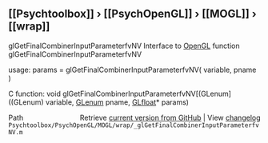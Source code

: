 ## [[Psychtoolbox]] &#8250; [[PsychOpenGL]] &#8250; [[MOGL]] &#8250; [[wrap]]

glGetFinalCombinerInputParameterfvNV  Interface to [OpenGL](OpenGL) function glGetFinalCombinerInputParameterfvNV  
  
usage:  params = glGetFinalCombinerInputParameterfvNV( variable, pname )  
  
C function:  void glGetFinalCombinerInputParameterfvNV[(GLenum]((GLenum) variable, [GLenum](GLenum) pname, [GLfloat](GLfloat)\* params)  




<div class="code_header" style="text-align:right;">
  <span style="float:left;">Path&nbsp;&nbsp;</span> <span class="counter">Retrieve <a href=
  "https://raw.github.com/Psychtoolbox-3/Psychtoolbox-3/beta/Psychtoolbox/PsychOpenGL/MOGL/wrap/_glGetFinalCombinerInputParameterfvNV.m">current version from GitHub</a> | View <a href=
  "https://github.com/Psychtoolbox-3/Psychtoolbox-3/commits/beta/Psychtoolbox/PsychOpenGL/MOGL/wrap/_glGetFinalCombinerInputParameterfvNV.m">changelog</a></span>
</div>
<div class="code">
  <code>Psychtoolbox/PsychOpenGL/MOGL/wrap/_glGetFinalCombinerInputParameterfvNV.m</code>
</div>


